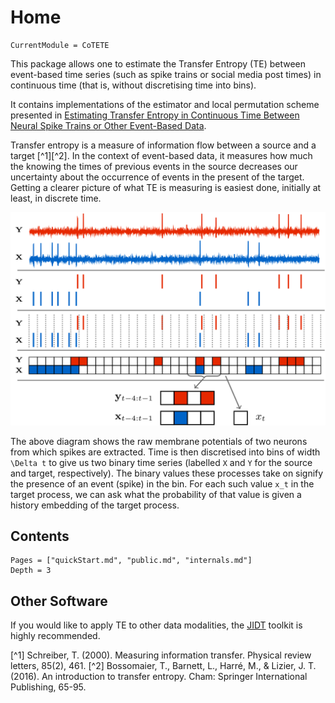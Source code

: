 # Home

```@meta
CurrentModule = CoTETE
```

This package allows one to estimate the Transfer Entropy (TE) between event-based time series
(such as spike trains or social media post times) in continuous time (that is, without discretising
time into bins).

It contains implementations of the estimator and local permutation scheme presented in
[Estimating Transfer Entropy in Continuous Time Between Neural Spike Trains or Other
Event-Based Data](https://doi.org/10.1101/2020.06.16.154377).

Transfer entropy is a measure of information flow between a source and a target [^1][^2]. In the context of event-based data,
it measures how much the knowing the times of previous events in the source decreases our uncertainty about the occurrence
of events in the present of the target.
Getting a clearer picture of what TE is measuring is easiest done, initially at least, in discrete time.

![Discrete TE](intro_discrete.png)

The above diagram shows the raw membrane potentials of two neurons from which spikes are extracted.
Time is then discretised into bins of width ``\Delta t`` to give us two binary time series (labelled
``X`` and ``Y`` for the source and target, respectively). The binary values these processes take on
signify the presence of an event (spike) in the bin. For each such value ``x_t`` in the target
process, we can ask what the probability of that value is given a history embedding of the target
process. 

## Contents
```@contents
Pages = ["quickStart.md", "public.md", "internals.md"]
Depth = 3
```

## Other Software
If you would like to apply TE to other data modalities, the [JIDT](https://github.com/jlizier/jidt) toolkit is highly
recommended.



[^1] Schreiber, T. (2000). Measuring information transfer. Physical review letters, 85(2), 461.
[^2] Bossomaier, T., Barnett, L., Harré, M., & Lizier, J. T. (2016). An introduction to transfer entropy. Cham: Springer International Publishing, 65-95.
